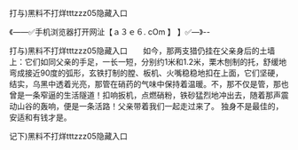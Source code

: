 打与)黑料不打烊tttzzz05隐藏入口

《——✅手机浏览器打开网沚【ａ３ｅ６. cOm 】 】✅—》--

打与)黑料不打烊tttzzz05隐藏入口　　如今，那两支猎仍挂在父亲身后的土墙上：它们如同父亲的手足，一长一短，分别约1米和1.2米，栗木刨制的托，舒缓地弯成接近90度的弧形，玄铁打制的膛、板机、火嘴稳稳地扣在上面，它们坚硬，结实，乌黑中透着光亮，那管在硝药的气味中保持着温暖。不，那不仅是管，那也曾是一条窄逼的生活隧道！扣响扳机，点燃硝粉，铁砂猛烈地冲出去，随着那声震动山谷的轰响，便是一条活路！父亲带着我们一起走过来了。
	独身不是最佳的，安适和有钱才是。





记下)黑料不打烊tttzzz05隐藏入口
